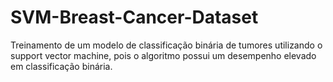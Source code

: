 # SVM-Breast-Cancer-Dataset
Treinamento de um modelo de classificação binária de tumores utilizando o support vector machine, pois o algoritmo possui um desempenho elevado em classificação binária.
